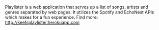 Playlister is a web application that serves up a list of songs, artists and genres separated by web pages. It utilizes the Spotify and EchoNest APIs which makes for a fun experience. Find more: http://keefsplaylister.herokuapp.com